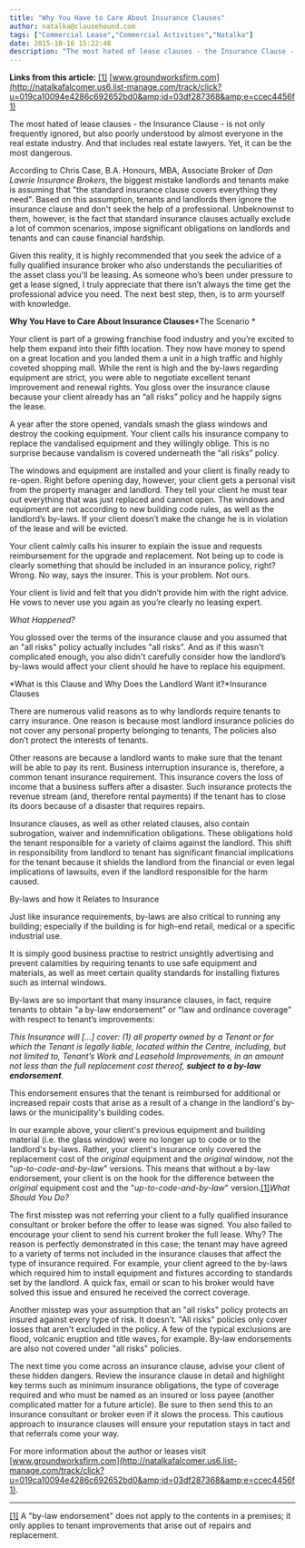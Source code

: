 ```yaml
---
title: "Why You Have to Care About Insurance Clauses"
author: natalka@clausehound.com
tags: ["Commercial Lease","Commercial Activities","Natalka"]
date: 2015-10-16 15:22:48
description: "The most hated of lease clauses - the Insurance Clause - is not only frequently ignored, but..."
---
```


**Links from this article:**
[[1]](https://mail.google.com/mail/u/1/?shva=1#150230e970abecb6__ftn1)
[www.groundworksfirm.com](http://natalkafalcomer.us6.list-manage.com/track/click?u=019ca10094e4286c692652bd0&amp;id=03df287368&amp;e=ccec4456f1)

The most hated of lease clauses - the Insurance Clause - is not only frequently ignored, but also poorly understood by almost everyone in the real estate industry. And that includes real estate lawyers. Yet, it can be the most dangerous.

According to Chris Case, B.A. Honours, MBA, Associate Broker of *Dan Lawrie Insurance Brokers*, the biggest mistake landlords and tenants make is assuming that "the standard insurance clause covers everything they need". Based on this assumption, tenants and landlords then ignore the insurance clause and don't seek the help of a professional. Unbeknownst to them, however, is the fact that standard insurance clauses actually exclude a lot of common scenarios, impose significant obligations on landlords and tenants and can cause financial hardship.

Given this reality, it is highly recommended that you seek the advice of a fully qualified insurance broker who also understands the peculiarities of the asset class you'll be leasing. As someone who’s been under pressure to get a lease signed, I truly appreciate that there isn’t always the time get the professional advice you need. The next best step, then, is to arm yourself with knowledge.

**Why You Have to Care About Insurance Clauses***The Scenario *

Your client is part of a growing franchise food industry and you’re excited to help them expand into their fifth location. They now have money to spend on a great location and you landed them a unit in a high traffic and highly coveted shopping mall. While the rent is high and the by-laws regarding equipment are strict, you were able to negotiate excellent tenant improvement and renewal rights. You gloss over the insurance clause because your client already has an “all risks” policy and he happily signs the lease.

A year after the store opened, vandals smash the glass windows and destroy the cooking equipment. Your client calls his insurance company to replace the vandalised equipment and they willingly oblige. This is no surprise because vandalism is covered underneath the “all risks” policy.

The windows and equipment are installed and your client is finally ready to re-open. Right before opening day, however, your client gets a personal visit from the property manager and landlord. They tell your client he must tear out everything that was just replaced and cannot open. The windows and equipment are not according to new building code rules, as well as the landlord’s by-laws. If your client doesn’t make the change he is in violation of the lease and will be evicted.

Your client calmly calls his insurer to explain the issue and requests reimbursement for the upgrade and replacement. Not being up to code is clearly something that should be included in an insurance policy, right? Wrong. No way, says the insurer. This is your problem. Not ours.

Your client is livid and felt that you didn’t provide him with the right advice. He vows to never use you again as you’re clearly no leasing expert.

*What Happened?*

You glossed over the terms of the insurance clause and you assumed that an "all risks" policy actually includes "all risks". And as if this wasn't complicated enough, you also didn't carefully consider how the landlord’s by-laws would affect your client should he have to replace his equipment.

*What is this Clause and Why Does the Landlord Want it?*Insurance Clauses

There are numerous valid reasons as to why landlords require tenants to carry insurance. One reason is because most landlord insurance policies do not cover any personal property belonging to tenants, The policies also don’t protect the interests of tenants.

Other reasons are because a landlord wants to make sure that the tenant will be able to pay its rent. Business interruption insurance is, therefore, a common tenant insurance requirement. This insurance covers the loss of income that a business suffers after a disaster. Such insurance protects the revenue stream (and, therefore rental payments) if the tenant has to close its doors because of a disaster that requires repairs.

Insurance clauses, as well as other related clauses, also contain subrogation, waiver and indemnification obligations. These obligations hold the tenant responsible for a variety of claims against the landlord. This shift in responsibility from landlord to tenant has significant financial implications for the tenant because it shields the landlord from the financial or even legal implications of lawsuits, even if the landlord responsible for the harm caused.

By-laws and how it Relates to Insurance

Just like insurance requirements, by-laws are also critical to running any building; especially if the building is for high-end retail, medical or a specific industrial use.

It is simply good business practise to restrict unsightly advertising and prevent calamities by requiring tenants to use safe equipment and materials, as well as meet certain quality standards for installing fixtures such as internal windows.

By-laws are so important that many insurance clauses, in fact, require tenants to obtain "a by-law endorsement" or "law and ordinance coverage" with respect to tenant’s improvements:

*This Insurance will [...] cover: (1) all property owned by a Tenant or for which the Tenant is legally liable, located within the Centre, including, but not limited to, Tenant’s Work and Leasehold Improvements, in an amount not less than the full replacement cost thereof, **subject to a by-law endorsement**.*

This endorsement ensures that the tenant is reimbursed for additional or increased repair costs that arise as a result of a change in the landlord's by-laws or the municipality's building codes.

In our example above, your client's previous equipment and building material (i.e. the glass window) were no longer up to code or to the landlord's by-laws. Rather, your client's insurance only covered the replacement cost of the *original* equipment and the *original* window, not the "*up-to-code-and-by-law*" versions. This means that without a by-law endorsement, your client is on the hook for the difference between the *original* equipment cost and the "*up-to-code-and-by-law*" version.[[1]](https://mail.google.com/mail/u/1/?shva=1#150230e970abecb6__ftn1)*What Should You Do?*

The first misstep was not referring your client to a fully qualified insurance consultant or broker before the offer to lease was signed. You also failed to encourage your client to send his current broker the full lease. Why? The reason is perfectly demonstrated in this case; the tenant may have agreed to a variety of terms not included in the insurance clauses that affect the type of insurance required. For example, your client agreed to the by-laws which required him to install equipment and fixtures according to standards set by the landlord. A quick fax, email or scan to his broker would have solved this issue and ensured he received the correct coverage.

Another misstep was your assumption that an "all risks" policy protects an insured against every type of risk. It doesn’t. "All risks" policies only cover losses that aren't excluded in the policy. A few of the typical exclusions are flood, volcanic eruption and title waves, for example. By-law endorsements are also not covered under "all risks" policies.

The next time you come across an insurance clause, advise your client of these hidden dangers. Review the insurance clause in detail and highlight key terms such as minimum insurance obligations, the type of coverage required and who must be named as an insured or loss payee (another complicated matter for a future article). Be sure to then send this to an insurance consultant or broker even if it slows the process. This cautious approach to insurance clauses will ensure your reputation stays in tact and that referrals come your way.

For more information about the author or leases visit [www.groundworksfirm.com](http://natalkafalcomer.us6.list-manage.com/track/click?u=019ca10094e4286c692652bd0&amp;id=03df287368&amp;e=ccec4456f1).

 

---

[[1]](https://mail.google.com/mail/u/1/?shva=1#150230e970abecb6__ftnref1) A "by-law endorsement" does not apply to the contents in a premises; it only applies to tenant improvements that arise out of repairs and replacement.
